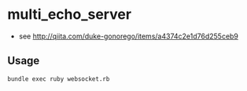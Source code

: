 # multi_echo_server

* see http://qiita.com/duke-gonorego/items/a4374c2e1d76d255ceb9

## Usage

`bundle exec ruby websocket.rb`
